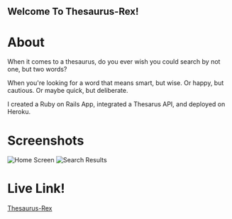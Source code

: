 ## Welcome To Thesaurus-Rex!

# About

When it comes to a thesaurus, do you ever wish you could search by not one, but two words?

When you're looking for a word that means smart, but wise. Or happy, but cautious. Or maybe quick, but deliberate.

I created a Ruby on Rails App, integrated a Thesarus API, and deployed on Heroku. 

# Screenshots
![Home Screen](https://imgur.com/a/hxNKs)
![Search Results](https://imgur.com/a/G4bUL)


# Live Link!

[Thesaurus-Rex](http://pacific-castle-79777.herokuapp.com/)
